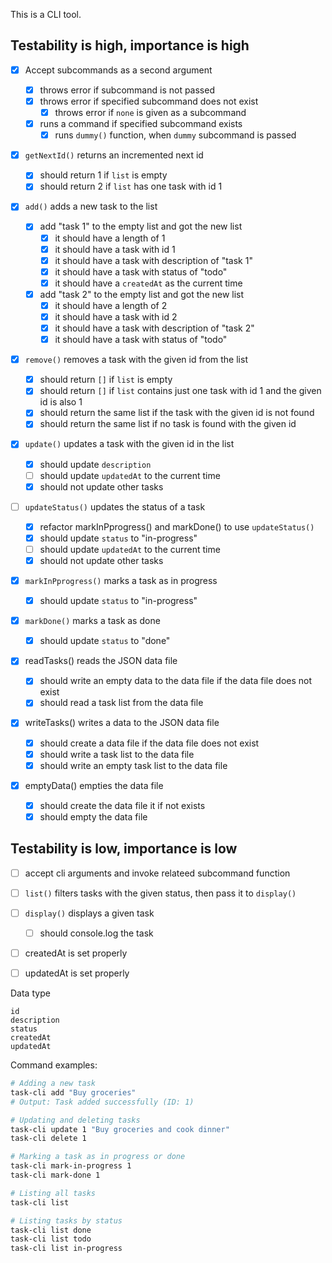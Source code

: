 This is a CLI tool.

## Testability is high, importance is high

- [x] Accept subcommands as a second argument

  - [x] throws error if subcommand is not passed
  - [x] throws error if specified subcommand does not exist
    - [x] throws error if `none` is given as a subcommand
  - [x] runs a command if specified subcommand exists
    - [x] runs `dummy()` function, when `dummy` subcommand is passed

- [x] `getNextId()` returns an incremented next id
  - [x] should return 1 if `list` is empty
  - [x] should return 2 if `list` has one task with id 1
- [x] `add()` adds a new task to the list
  - [x] add "task 1" to the empty list and got the new list
    - [x] it should have a length of 1
    - [x] it should have a task with id 1
    - [x] it should have a task with description of "task 1"
    - [x] it should have a task with status of "todo"
    - [x] it should have a `createdAt` as the current time
  - [x] add "task 2" to the empty list and got the new list
    - [x] it should have a length of 2
    - [x] it should have a task with id 2
    - [x] it should have a task with description of "task 2"
    - [x] it should have a task with status of "todo"
- [x] `remove()` removes a task with the given id from the list
  - [x] should return `[]` if `list` is empty
  - [x] should return `[]` if `list` contains just one task with id 1 and the given id is also 1
  - [x] should return the same list if the task with the given id is not found
  - [x] should return the same list if no task is found with the given id
- [x] `update()` updates a task with the given id in the list
  - [x] should update `description`
  - [ ] should update `updatedAt` to the current time
  - [x] should not update other tasks
- [ ] `updateStatus()` updates the status of a task
  - [x] refactor markInPprogress() and markDone() to use `updateStatus()`
  - [x] should update `status` to "in-progress"
  - [ ] should update `updatedAt` to the current time
  - [x] should not update other tasks
- [x] `markInPprogress()` marks a task as in progress
  - [x] should update `status` to "in-progress"
- [x] `markDone()` marks a task as done

  - [x] should update `status` to "done"

- [x] readTasks() reads the JSON data file
  - [x] should write an empty data to the data file if the data file does not exist
  - [x] should read a task list from the data file
- [x] writeTasks() writes a data to the JSON data file
  - [x] should create a data file if the data file does not exist
  - [x] should write a task list to the data file
  - [x] should write an empty task list to the data file
- [x] emptyData() empties the data file
  - [x] should create the data file it if not exists
  - [x] should empty the data file

## Testability is low, importance is low

- [ ] accept cli arguments and invoke relateed subcommand function
- [ ] `list()` filters tasks with the given status, then pass it to `display()`
- [ ] `display()` displays a given task

  - [ ] should console.log the task

- [ ] createdAt is set properly
- [ ] updatedAt is set properly

Data type

```
id
description
status
createdAt
updatedAt
```

Command examples:

```bash
# Adding a new task
task-cli add "Buy groceries"
# Output: Task added successfully (ID: 1)

# Updating and deleting tasks
task-cli update 1 "Buy groceries and cook dinner"
task-cli delete 1

# Marking a task as in progress or done
task-cli mark-in-progress 1
task-cli mark-done 1

# Listing all tasks
task-cli list

# Listing tasks by status
task-cli list done
task-cli list todo
task-cli list in-progress
```
